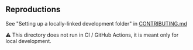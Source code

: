 ## Reproductions

See "Setting up a locally-linked development folder" in [CONTRIBUTING.md](../CONTRIBUTING.md)

:warning: This directory does not run in CI / GitHub Actions, it is meant only for local development.